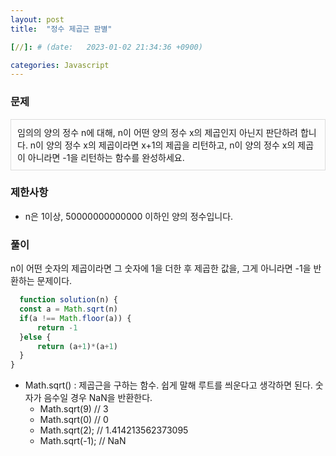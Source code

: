 ```yaml
---
layout: post
title:  "정수 제곱근 판별"

[//]: # (date:   2023-01-02 21:34:36 +0900)

categories: Javascript
---
```


[//]: # (<h1>Introduction</h1>)

### 문제

<div class="text">
임의의 양의 정수 n에 대해, n이 어떤 양의 정수 x의 제곱인지 아닌지 판단하려 합니다.   
n이 양의 정수 x의 제곱이라면 x+1의 제곱을 리턴하고, n이 양의 정수 x의 제곱이 아니라면 -1을 리턴하는 함수를 완성하세요.
</div>


### 제한사항

- n은 1이상, 50000000000000 이하인 양의 정수입니다.


### 풀이

n이 어떤 숫자의 제곱이라면 그 숫자에 1을 더한 후 제곱한 값을, 그게 아니라면 -1을 반환하는 문제이다.


```javascript
  function solution(n) {
  const a = Math.sqrt(n)
  if(a !== Math.floor(a)) {
      return -1
  }else {
      return (a+1)*(a+1)
  }
}
```

- Math.sqrt() : 제곱근을 구하는 함수. 쉽게 말해 루트를 씌운다고 생각하면 된다. 숫자가 음수일 경우 NaN을 반환한다.
    - Math.sqrt(9) // 3
    - Math.sqrt(0)  // 0
    - Math.sqrt(2); // 1.414213562373095
    - Math.sqrt(-1); // NaN

<style>
.text {
    border: 1px solid #dcdcdc;
    padding: 10px;
}
</style>